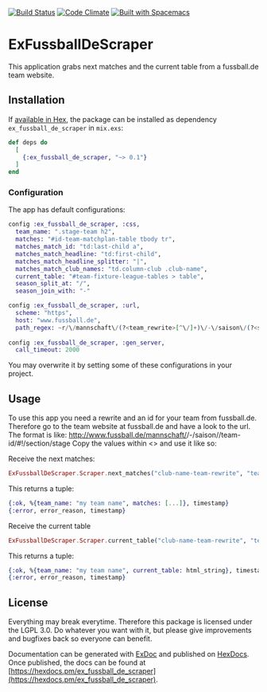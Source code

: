 [![Build Status](https://travis-ci.org/the-guitarman/ex_fussball_de_scraper.svg?branch=master)](https://travis-ci.org/the-guitarman/ex_fussball_de_scraper)
[![Code Climate](https://codeclimate.com/github/the-guitarman/ex_fussball_de_scraper/badges/gpa.svg)](https://codeclimate.com/github/the-guitarman/ex_fussball_de_scraper)
[![Built with Spacemacs](https://cdn.rawgit.com/syl20bnr/spacemacs/442d025779da2f62fc86c2082703697714db6514/assets/spacemacs-badge.svg)](http://github.com/syl20bnr/spacemacs)

# ExFussballDeScraper

This application grabs next matches and the current table from a fussball.de team website.

## Installation

If [available in Hex](https://hex.pm/docs/publish), the package can be installed as dependency `ex_fussball_de_scraper` in `mix.exs`:

```elixir
def deps do
  [
    {:ex_fussball_de_scraper, "~> 0.1"}
  ]
end
```

### Configuration

The app has default configurations:

```elixir
config :ex_fussball_de_scraper, :css,
  team_name: ".stage-team h2",
  matches: "#id-team-matchplan-table tbody tr",
  matches_match_id: "td:last-child a",
  matches_match_headline: "td:first-child",
  matches_match_headline_splitter: "|",
  matches_match_club_names: "td.column-club .club-name",
  current_table: "#team-fixture-league-tables > table",
  season_split_at: "/",
  season_join_with: "-"

config :ex_fussball_de_scraper, :url,
  scheme: "https",
  host: "www.fussball.de",
  path_regex: ~r/\/mannschaft\/(?<team_rewrite>[^\/]+)\/-\/saison\/(?<saison>\d\d\d\d)\/team-id\/(?<team_id>[^\/]+)(#!(?<fragment>[^\/]+))*/
  
config :ex_fussball_de_scraper, :gen_server,
  call_timeout: 2000
```

You may overwrite it by setting some of these configurations in your project.

## Usage

To use this app you need a rewrite and an id for your team from fussball.de. Therefore go to the team website at fussball.de and have a look to the url. The format is like: http://www.fussball.de/mannschaft/<club-name-team-rewrite>/-/saison/<saison>/team-id/<team-id>#!/section/stage
Copy the values within <> and use it like so:

Receive the next matches:

```elixir
ExFussballDeScraper.Scraper.next_matches("club-name-team-rewrite", "team-id")
```

This returns a tuple:

```elixir
{:ok, %{team_name: "my team name", matches: [...]}, timestamp}
{:error, error_reason, timestamp}
```

Receive the current table 

```elixir
ExFussballDeScraper.Scraper.current_table("club-name-team-rewrite", "team-id")
```

This returns a tuple:

```elixir
{:ok, %{team_name: "my team name", current_table: html_string}, timestamp}
{:error, error_reason, timestamp}
```

## License

Everything may break everytime. Therefore this package is licensed under the LGPL 3.0. Do whatever you want with it, but please give improvements and bugfixes back so everyone can benefit.

Documentation can be generated with [ExDoc](https://github.com/elixir-lang/ex_doc)
and published on [HexDocs](https://hexdocs.pm). Once published, the docs can
be found at [https://hexdocs.pm/ex_fussball_de_scraper](https://hexdocs.pm/ex_fussball_de_scraper).

